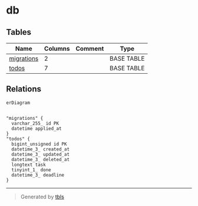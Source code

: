 # db

## Tables

| Name | Columns | Comment | Type |
| ---- | ------- | ------- | ---- |
| [migrations](migrations.md) | 2 |  | BASE TABLE |
| [todos](todos.md) | 7 |  | BASE TABLE |

## Relations

```mermaid
erDiagram


"migrations" {
  varchar_255_ id PK
  datetime applied_at
}
"todos" {
  bigint_unsigned id PK
  datetime_3_ created_at
  datetime_3_ updated_at
  datetime_3_ deleted_at
  longtext task
  tinyint_1_ done
  datetime_3_ deadline
}
```

---

> Generated by [tbls](https://github.com/k1LoW/tbls)
